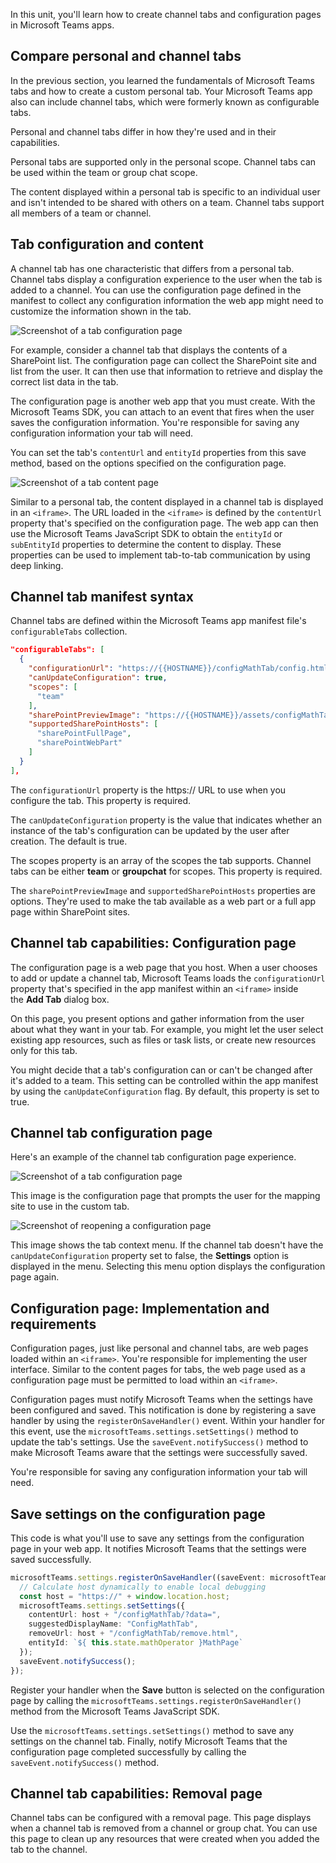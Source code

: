 In this unit, you'll learn how to create channel tabs and configuration pages in Microsoft Teams apps.

## Compare personal and channel tabs

In the previous section, you learned the fundamentals of Microsoft Teams tabs and how to create a custom personal tab. Your Microsoft Teams app also can include channel tabs, which were formerly known as configurable tabs.

Personal and channel tabs differ in how they're used and in their capabilities.

Personal tabs are supported only in the personal scope. Channel tabs can be used within the team or group chat scope.

The content displayed within a personal tab is specific to an individual user and isn't intended to be shared with others on a team. Channel tabs support all members of a team or channel.

## Tab configuration and content

 A channel tab has one characteristic that differs from a personal tab. Channel tabs display a configuration experience to the user when the tab is added to a channel. You can use the configuration page defined in the manifest to collect any configuration information the web app might need to customize the information shown in the tab.

![Screenshot of a tab configuration page](../media/04-01.png)

For example, consider a channel tab that displays the contents of a SharePoint list. The configuration page can collect the SharePoint site and list from the user. It can then use that information to retrieve and display the correct list data in the tab.

The configuration page is another web app that you must create. With the Microsoft Teams SDK, you can attach to an event that fires when the user saves the configuration information. You're responsible for saving any configuration information your tab will need.

You can set the tab's `contentUrl` and `entityId` properties from this save method, based on the options specified on the configuration page.

![Screenshot of a tab content page](../media/04-02.png)

Similar to a personal tab, the content displayed in a channel tab is displayed in an `<iframe>`. The URL loaded in the `<iframe>` is defined by the `contentUrl` property that's specified on the configuration page. The web app can then use the Microsoft Teams JavaScript SDK to obtain the `entityId` or `subEntityId` properties to determine the content to display. These properties can be used to implement tab-to-tab communication by using deep linking.

## Channel tab manifest syntax

Channel tabs are defined within the Microsoft Teams app manifest file's `configurableTabs` collection.

```json
"configurableTabs": [
  {
    "configurationUrl": "https://{{HOSTNAME}}/configMathTab/config.html",
    "canUpdateConfiguration": true,
    "scopes": [
      "team"
    ],
    "sharePointPreviewImage": "https://{{HOSTNAME}}/assets/configMathTab-preview.png",
    "supportedSharePointHosts": [
      "sharePointFullPage",
      "sharePointWebPart"
    ]
  }
],
```

The `configurationUrl` property is the https:// URL to use when you configure the tab. This property is required.

The `canUpdateConfiguration` property is the value that indicates whether an instance of the tab's configuration can be updated by the user after creation. The default is true.

The scopes property is an array of the scopes the tab supports. Channel tabs can be either **team** or **groupchat** for scopes. This property is required.

The `sharePointPreviewImage` and `supportedSharePointHosts` properties are options. They're used to make the tab available as a web part or a full app page within SharePoint sites.

## Channel tab capabilities: Configuration page

The configuration page is a web page that you host. When a user chooses to add or update a channel tab, Microsoft Teams loads the `configurationUrl` property that's specified in the app manifest within an `<iframe>` inside the **Add Tab** dialog box.

On this page, you present options and gather information from the user about what they want in your tab. For example, you might let the user select existing app resources, such as files or task lists, or create new resources only for this tab.

You might decide that a tab's configuration can or can't be changed after it's added to a team. This setting can be controlled within the app manifest by using the `canUpdateConfiguration` flag. By default, this property is set to true.

## Channel tab configuration page

Here's an example of the channel tab configuration page experience.

![Screenshot of a tab configuration page](../media/04-03.png)

This image is the configuration page that prompts the user for the mapping site to use in the custom tab.

![Screenshot of reopening a configuration page](../media/04-04.png)

This image shows the tab context menu. If the channel tab doesn't have the `canUpdateConfiguration` property set to false, the **Settings** option is displayed in the menu. Selecting this menu option displays the configuration page again.

## Configuration page: Implementation and requirements

Configuration pages, just like personal and channel tabs, are web pages loaded within an `<iframe>`. You're responsible for implementing the user interface. Similar to the content pages for tabs, the web page used as a configuration page must be permitted to load within an `<iframe>`.

Configuration pages must notify Microsoft Teams when the settings have been configured and saved. This notification is done by registering a save handler by using the `registerOnSaveHandler()` event. Within your handler for this event, use the `microsoftTeams.settings.setSettings()` method to update the tab's settings. Use the `saveEvent.notifySuccess()` method to make Microsoft Teams aware that the settings were successfully saved.

You're responsible for saving any configuration information your tab will need.

## Save settings on the configuration page

This code is what you'll use to save any settings from the configuration page in your web app. It notifies Microsoft Teams that the settings were saved successfully.

```ts
microsoftTeams.settings.registerOnSaveHandler((saveEvent: microsoftTeams.settings.SaveEvent) => {
  // Calculate host dynamically to enable local debugging
  const host = "https://" + window.location.host;
  microsoftTeams.settings.setSettings({
    contentUrl: host + "/configMathTab/?data=",
    suggestedDisplayName: "ConfigMathTab",
    removeUrl: host + "/configMathTab/remove.html",
    entityId: `${ this.state.mathOperator }MathPage`
  });
  saveEvent.notifySuccess();
});
```

Register your handler when the **Save** button is selected on the configuration page by calling the `microsoftTeams.settings.registerOnSaveHandler()` method from the Microsoft Teams JavaScript SDK.

Use the `microsoftTeams.settings.setSettings()` method to save any settings on the channel tab. Finally, notify Microsoft Teams that the configuration page completed successfully by calling the `saveEvent.notifySuccess()` method.

## Channel tab capabilities: Removal page

Channel tabs can be configured with a removal page. This page displays when a channel tab is removed from a channel or group chat. You can use this page to clean up any resources that were created when you added the tab to the channel.
